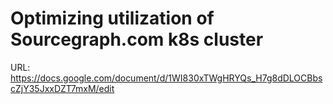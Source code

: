 # Optimizing utilization of Sourcegraph.com k8s cluster

URL: https://docs.google.com/document/d/1WI830xTWgHRYQs_H7g8dDLOCBbscZjY35JxxDZT7mxM/edit
